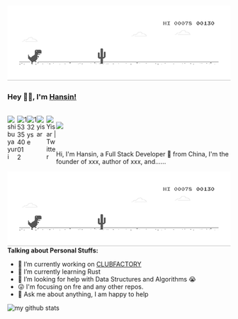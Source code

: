 
![image](https://github.com/hansinhu/hansinhu/blob/master/dino.gif)

### Hey 👋🏽, I'm [Hansin!](https://www.zhihu.com/people/hansin) 

<br/>

<a href="#shibuyayuri">
  <img align="left" alt="shibuyayuri" width="22px" src="https://cdn.jsdelivr.net/npm/simple-icons@3.1.0/icons/wechat.svg" />
</a>
<a href="#1533540012">
  <img align="left" alt="1533540012" width="22px" src="https://cdn.jsdelivr.net/npm/simple-icons@3.1.0/icons/tencentqq.svg" />
</a>
<a href="https://www.zhihu.com/people/hansin">
  <img align="left" alt="132yse" width="22px" src="https://cdn.jsdelivr.net/npm/simple-icons@3.1.0/icons/zhihu.svg" />
</a>
<a href="https://github.com/hansinhu">
  <img align="left" alt="yisar" width="22px" src="https://cdn.jsdelivr.net/npm/simple-icons@3.1.0/icons/github.svg" />
</a>
<a href="https://twitter.com/hansinhu">
  <img align="left" alt="Yisar | Twitter" width="22px" src="https://cdn.jsdelivr.net/npm/simple-icons@v3/icons/twitter.svg" />
</a>

![](https://visitor-badge.glitch.me/badge?page_id=abhisheknaiidu.abhisheknaiidu)

<br />

Hi, I'm Hansin, a Full Stack Developer 🚀 from China, I'm the founder of xxx, author of xxx, and……

  <img align="right" alt="GIF" src="https://github.com/hansinhu/hansinhu/blob/master/dino.gif" />
  
**Talking about Personal Stuffs:**

- 👨 I’m currently working on [CLUBFACTORY](https://www.clubfactory.com)
- 🌱 I’m currently learning Rust
- 🤔 I’m looking for help with Data Structures and Algorithms 😭
- 😜 I'm focusing on fre and any other repos.
- 💬 Ask me about anything, I am happy to help

![my github stats](https://github-readme-stats.vercel.app/api?username=hansinhu&show_icons=true&hide_border=true)
